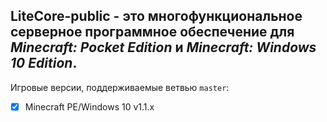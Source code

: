 __LiteCore-public - это многофункциональное серверное программное обеспечение для *Minecraft: Pocket Edition* и *Minecraft: Windows 10 Edition*.__ 
-------------
Игровые версии, поддерживаемые ветвью `master`:
- [x] Minecraft PE/Windows 10 v1.1.x
